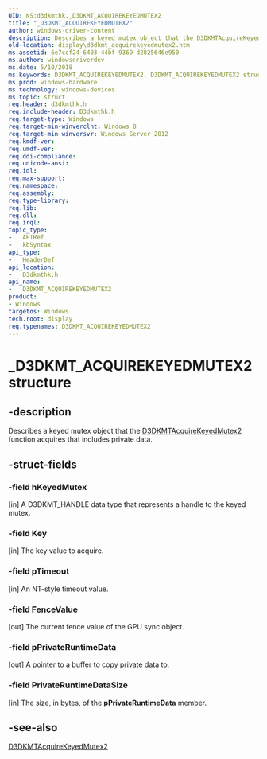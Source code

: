 ```yaml
---
UID: NS:d3dkmthk._D3DKMT_ACQUIREKEYEDMUTEX2
title: "_D3DKMT_ACQUIREKEYEDMUTEX2"
author: windows-driver-content
description: Describes a keyed mutex object that the D3DKMTAcquireKeyedMutex2 function acquires that includes private data.
old-location: display\d3dkmt_acquirekeyedmutex2.htm
ms.assetid: 6e7ccf24-6403-44bf-9369-d2825646e950
ms.author: windowsdriverdev
ms.date: 5/10/2018
ms.keywords: D3DKMT_ACQUIREKEYEDMUTEX2, D3DKMT_ACQUIREKEYEDMUTEX2 structure [Display Devices], _D3DKMT_ACQUIREKEYEDMUTEX2, d3dkmthk/D3DKMT_ACQUIREKEYEDMUTEX2, display.d3dkmt_acquirekeyedmutex2
ms.prod: windows-hardware
ms.technology: windows-devices
ms.topic: struct
req.header: d3dkmthk.h
req.include-header: D3dkmthk.h
req.target-type: Windows
req.target-min-winverclnt: Windows 8
req.target-min-winversvr: Windows Server 2012
req.kmdf-ver: 
req.umdf-ver: 
req.ddi-compliance: 
req.unicode-ansi: 
req.idl: 
req.max-support: 
req.namespace: 
req.assembly: 
req.type-library: 
req.lib: 
req.dll: 
req.irql: 
topic_type:
-	APIRef
-	kbSyntax
api_type:
-	HeaderDef
api_location:
-	D3dkmthk.h
api_name:
-	D3DKMT_ACQUIREKEYEDMUTEX2
product:
- Windows
targetos: Windows
tech.root: display
req.typenames: D3DKMT_ACQUIREKEYEDMUTEX2
---
```


# _D3DKMT_ACQUIREKEYEDMUTEX2 structure


## -description


Describes a keyed mutex object that the <a href="https://msdn.microsoft.com/library/windows/hardware/hh439340">D3DKMTAcquireKeyedMutex2</a> function acquires that includes private data.


## -struct-fields




### -field hKeyedMutex

[in] A D3DKMT_HANDLE data type that represents a handle to the keyed mutex.


### -field Key

[in] The key value to acquire.


### -field pTimeout

[in] An NT-style timeout value.


### -field FenceValue

[out] The current fence value of the GPU sync object.


### -field pPrivateRuntimeData

[out] A pointer to a buffer to copy private data to.


### -field PrivateRuntimeDataSize

[in] The size, in bytes, of the <b>pPrivateRuntimeData</b> member.


## -see-also




<a href="https://msdn.microsoft.com/library/windows/hardware/hh439340">D3DKMTAcquireKeyedMutex2</a>
 

 


